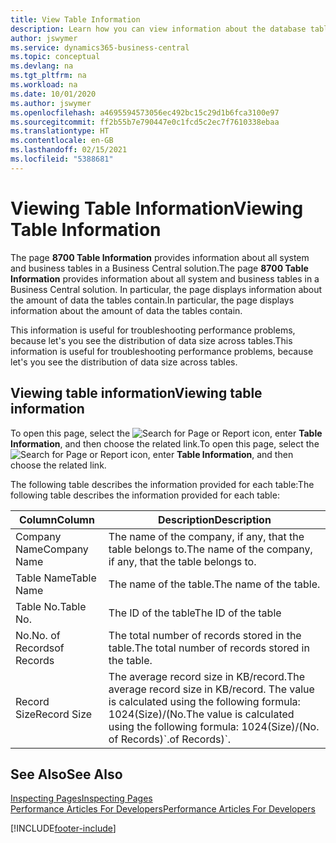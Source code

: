 ```yaml
---
title: View Table Information
description: Learn how you can view information about the database tables right from the client interface in Business Central.
author: jswymer
ms.service: dynamics365-business-central
ms.topic: conceptual
ms.devlang: na
ms.tgt_pltfrm: na
ms.workload: na
ms.date: 10/01/2020
ms.author: jswymer
ms.openlocfilehash: a4695594573056ec492bc15c29d1b6fca3100e97
ms.sourcegitcommit: ff2b55b7e790447e0c1fcd5c2ec7f7610338ebaa
ms.translationtype: HT
ms.contentlocale: en-GB
ms.lasthandoff: 02/15/2021
ms.locfileid: "5388681"
---
```

# <a name="viewing-table-information"></a><span data-ttu-id="5f396-103">Viewing Table Information</span><span class="sxs-lookup"><span data-stu-id="5f396-103">Viewing Table Information</span></span>

<span data-ttu-id="5f396-104">The page **8700 Table Information** provides information about all system and business tables in a Business Central solution.</span><span class="sxs-lookup"><span data-stu-id="5f396-104">The page **8700 Table Information** provides information about all system and business tables in a Business Central solution.</span></span> <span data-ttu-id="5f396-105">In particular, the page displays information about the amount of data the tables contain.</span><span class="sxs-lookup"><span data-stu-id="5f396-105">In particular, the page displays information about the amount of data the tables contain.</span></span>

<span data-ttu-id="5f396-106">This information is useful for troubleshooting performance problems, because let's you see the distribution of data size across tables.</span><span class="sxs-lookup"><span data-stu-id="5f396-106">This information is useful for troubleshooting performance problems, because let's you see the distribution of data size across tables.</span></span>

## <a name="viewing-table-information"></a><span data-ttu-id="5f396-107">Viewing table information</span><span class="sxs-lookup"><span data-stu-id="5f396-107">Viewing table information</span></span>

<span data-ttu-id="5f396-108">To open this page, select the ![Search for Page or Report](media/ui-search/search_small.png "Search for Page or Report icon") icon, enter **Table Information**, and then choose the related link.</span><span class="sxs-lookup"><span data-stu-id="5f396-108">To open this page, select the ![Search for Page or Report](media/ui-search/search_small.png "Search for Page or Report icon") icon, enter **Table Information**, and then choose the related link.</span></span>

<span data-ttu-id="5f396-109">The following table describes the information provided for each table:</span><span class="sxs-lookup"><span data-stu-id="5f396-109">The following table describes the information provided for each table:</span></span>

|<span data-ttu-id="5f396-110">Column</span><span class="sxs-lookup"><span data-stu-id="5f396-110">Column</span></span>|<span data-ttu-id="5f396-111">Description</span><span class="sxs-lookup"><span data-stu-id="5f396-111">Description</span></span>|
|------|-----------|
|<span data-ttu-id="5f396-112">Company Name</span><span class="sxs-lookup"><span data-stu-id="5f396-112">Company Name</span></span>|<span data-ttu-id="5f396-113">The name of the company, if any, that the table belongs to.</span><span class="sxs-lookup"><span data-stu-id="5f396-113">The name of the company, if any, that the table belongs to.</span></span>|
|<span data-ttu-id="5f396-114">Table Name</span><span class="sxs-lookup"><span data-stu-id="5f396-114">Table Name</span></span>|<span data-ttu-id="5f396-115">The name of the table.</span><span class="sxs-lookup"><span data-stu-id="5f396-115">The name of the table.</span></span>|
|<span data-ttu-id="5f396-116">Table No.</span><span class="sxs-lookup"><span data-stu-id="5f396-116">Table No.</span></span>|<span data-ttu-id="5f396-117">The ID of the table</span><span class="sxs-lookup"><span data-stu-id="5f396-117">The ID of the table</span></span>|
|<span data-ttu-id="5f396-118">No.</span><span class="sxs-lookup"><span data-stu-id="5f396-118">No.</span></span> <span data-ttu-id="5f396-119">of Records</span><span class="sxs-lookup"><span data-stu-id="5f396-119">of Records</span></span>|<span data-ttu-id="5f396-120">The total number of records stored in the table.</span><span class="sxs-lookup"><span data-stu-id="5f396-120">The total number of records stored in the table.</span></span>|
|<span data-ttu-id="5f396-121">Record Size</span><span class="sxs-lookup"><span data-stu-id="5f396-121">Record Size</span></span>|<span data-ttu-id="5f396-122">The average record size in KB/record.</span><span class="sxs-lookup"><span data-stu-id="5f396-122">The average record size in KB/record.</span></span> <span data-ttu-id="5f396-123">The value is calculated using the following formula: 1024(Size)/(No.</span><span class="sxs-lookup"><span data-stu-id="5f396-123">The value is calculated using the following formula: 1024(Size)/(No.</span></span> <span data-ttu-id="5f396-124">of Records)\`.</span><span class="sxs-lookup"><span data-stu-id="5f396-124">of Records)\`.</span></span> |

## <a name="see-also"></a><span data-ttu-id="5f396-125">See Also</span><span class="sxs-lookup"><span data-stu-id="5f396-125">See Also</span></span>

[<span data-ttu-id="5f396-126">Inspecting Pages</span><span class="sxs-lookup"><span data-stu-id="5f396-126">Inspecting Pages</span></span>](across-inspect-page.md)  
[<span data-ttu-id="5f396-127">Performance Articles For Developers</span><span class="sxs-lookup"><span data-stu-id="5f396-127">Performance Articles For Developers</span></span>](/dynamics365/business-central/dev-itpro/performance/performance-developer)  


[!INCLUDE[footer-include](includes/footer-banner.md)]